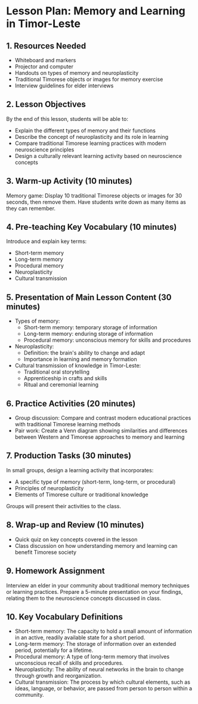 # Lesson Plan: Memory and Learning in Timor-Leste

## 1. Resources Needed

- Whiteboard and markers
- Projector and computer
- Handouts on types of memory and neuroplasticity
- Traditional Timorese objects or images for memory exercise
- Interview guidelines for elder interviews

## 2. Lesson Objectives

By the end of this lesson, students will be able to:
- Explain the different types of memory and their functions
- Describe the concept of neuroplasticity and its role in learning
- Compare traditional Timorese learning practices with modern neuroscience principles
- Design a culturally relevant learning activity based on neuroscience concepts

## 3. Warm-up Activity (10 minutes)

Memory game: Display 10 traditional Timorese objects or images for 30 seconds, then remove them. Have students write down as many items as they can remember.

## 4. Pre-teaching Key Vocabulary (10 minutes)

Introduce and explain key terms:
- Short-term memory
- Long-term memory
- Procedural memory
- Neuroplasticity
- Cultural transmission

## 5. Presentation of Main Lesson Content (30 minutes)

- Types of memory:
  * Short-term memory: temporary storage of information
  * Long-term memory: enduring storage of information
  * Procedural memory: unconscious memory for skills and procedures
- Neuroplasticity:
  * Definition: the brain's ability to change and adapt
  * Importance in learning and memory formation
- Cultural transmission of knowledge in Timor-Leste:
  * Traditional oral storytelling
  * Apprenticeship in crafts and skills
  * Ritual and ceremonial learning

## 6. Practice Activities (20 minutes)

- Group discussion: Compare and contrast modern educational practices with traditional Timorese learning methods
- Pair work: Create a Venn diagram showing similarities and differences between Western and Timorese approaches to memory and learning

## 7. Production Tasks (30 minutes)

In small groups, design a learning activity that incorporates:
- A specific type of memory (short-term, long-term, or procedural)
- Principles of neuroplasticity
- Elements of Timorese culture or traditional knowledge

Groups will present their activities to the class.

## 8. Wrap-up and Review (10 minutes)

- Quick quiz on key concepts covered in the lesson
- Class discussion on how understanding memory and learning can benefit Timorese society

## 9. Homework Assignment

Interview an elder in your community about traditional memory techniques or learning practices. Prepare a 5-minute presentation on your findings, relating them to the neuroscience concepts discussed in class.

## 10. Key Vocabulary Definitions

- Short-term memory: The capacity to hold a small amount of information in an active, readily available state for a short period.
- Long-term memory: The storage of information over an extended period, potentially for a lifetime.
- Procedural memory: A type of long-term memory that involves unconscious recall of skills and procedures.
- Neuroplasticity: The ability of neural networks in the brain to change through growth and reorganization.
- Cultural transmission: The process by which cultural elements, such as ideas, language, or behavior, are passed from person to person within a community.